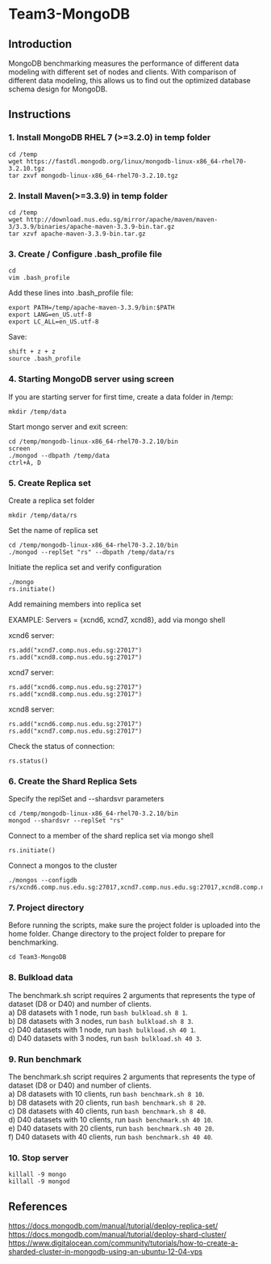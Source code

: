 # Team3-MongoDB


## Introduction
MongoDB benchmarking measures the performance of different data modeling with different set of nodes and clients. With comparison of different data modeling, this allows us to find out the optimized database schema design for MongoDB.

## Instructions
### 1. Install MongoDB RHEL 7 (>=3.2.0) in temp folder
```
cd /temp
wget https://fastdl.mongodb.org/linux/mongodb-linux-x86_64-rhel70-3.2.10.tgz
tar zxvf mongodb-linux-x86_64-rhel70-3.2.10.tgz
```

### 2. Install Maven(>=3.3.9) in temp folder
```
cd /temp
wget http://download.nus.edu.sg/mirror/apache/maven/maven-3/3.3.9/binaries/apache-maven-3.3.9-bin.tar.gz
tar xzvf apache-maven-3.3.9-bin.tar.gz
```
### 3. Create / Configure .bash_profile file
```
cd
vim .bash_profile
```
Add these lines into .bash_profile file:
```
export PATH=/temp/apache-maven-3.3.9/bin:$PATH
export LANG=en_US.utf-8
export LC_ALL=en_US.utf-8
```
Save:
```
shift + z + z
source .bash_profile
```
### 4. Starting MongoDB server using screen
If you are starting server for first time, create a data folder in /temp:
```
mkdir /temp/data
```
Start mongo server and exit screen:
```
cd /temp/mongodb-linux-x86_64-rhel70-3.2.10/bin
screen
./mongod --dbpath /temp/data
ctrl+A, D
```
### 5. Create Replica set
Create a replica set folder
```
mkdir /temp/data/rs
```
Set the name of replica set
```
cd /temp/mongodb-linux-x86_64-rhel70-3.2.10/bin
./mongod --replSet "rs" --dbpath /temp/data/rs
```
Initiate the replica set and verify configuration
```
./mongo
rs.initiate()
```
Add remaining members into replica set

EXAMPLE: Servers = {xcnd6, xcnd7, xcnd8}, add via mongo shell

xcnd6 server:
```
rs.add("xcnd7.comp.nus.edu.sg:27017")
rs.add("xcnd8.comp.nus.edu.sg:27017")
```
xcnd7 server:
```
rs.add("xcnd6.comp.nus.edu.sg:27017")
rs.add("xcnd8.comp.nus.edu.sg:27017")
```
xcnd8 server:
```
rs.add("xcnd6.comp.nus.edu.sg:27017")
rs.add("xcnd7.comp.nus.edu.sg:27017")
```
Check the status of connection:
```
rs.status()
```

### 6. Create the Shard Replica Sets
Specify the replSet and --shardsvr parameters
```
cd /temp/mongodb-linux-x86_64-rhel70-3.2.10/bin
mongod --shardsvr --replSet "rs"
```
Connect to a member of the shard replica set via mongo shell
```
rs.initiate()
```
Connect a mongos to the cluster
```
./mongos --configdb rs/xcnd6.comp.nus.edu.sg:27017,xcnd7.comp.nus.edu.sg:27017,xcnd8.comp.nus.edu.sg:27017
```

### 7. Project directory
Before running the scripts, make sure the project folder is uploaded into the home folder. Change directory to the project folder to prepare for benchmarking.
```
cd Team3-MongoDB 
```
### 8. Bulkload data
The benchmark.sh script requires 2 arguments that represents the type of dataset (D8 or D40) and number of clients. </br>
a) D8 datasets with 1 node, run `bash bulkload.sh 8 1`. </br>
b) D8 datasets with 3 nodes, run `bash bulkload.sh 8 3`. </br>
c) D40 datasets with 1 node, run `bash bulkload.sh 40 1`. </br>
d) D40 datasets with 3 nodes, run `bash bulkload.sh 40 3`. 

### 9. Run benchmark
The benchmark.sh script requires 2 arguments that represents the type of dataset (D8 or D40) and number of clients. </br>
a) D8 datasets with 10 clients, run `bash benchmark.sh 8 10`.</br>
b) D8 datasets with 20 clients, run `bash benchmark.sh 8 20`.</br>
c) D8 datasets with 40 clients, run `bash benchmark.sh 8 40`.</br>
d) D40 datasets with 10 clients, run `bash benchmark.sh 40 10`.</br>
e) D40 datasets with 20 clients, run `bash benchmark.sh 40 20`.</br>
f) D40 datasets with 40 clients, run `bash benchmark.sh 40 40`.</br>

### 10. Stop server
```
killall -9 mongo
killall -9 mongod
```

## References
https://docs.mongodb.com/manual/tutorial/deploy-replica-set/
https://docs.mongodb.com/manual/tutorial/deploy-shard-cluster/
https://www.digitalocean.com/community/tutorials/how-to-create-a-sharded-cluster-in-mongodb-using-an-ubuntu-12-04-vps

